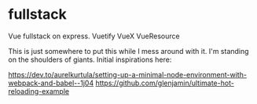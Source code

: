 # fullstack
Vue fullstack on express. Vuetify VueX VueResource

This is just somewhere to put this while I mess around with it.
I'm standing on the shoulders of giants. Initial inspirations here:

https://dev.to/aurelkurtula/setting-up-a-minimal-node-environment-with-webpack-and-babel--1j04
https://github.com/glenjamin/ultimate-hot-reloading-example
